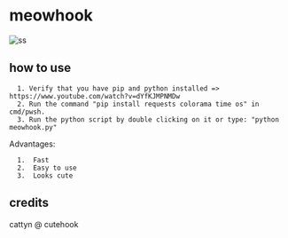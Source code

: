 # meowhook
![ss](https://r2.e-z.host/1e931256-a4b9-4b37-b539-feff5e9e0a47/lxc2c3c9.png)

## how to use
```
  1. Verify that you have pip and python installed => https://www.youtube.com/watch?v=dYfKJMPNMDw
  2. Run the command "pip install requests colorama time os" in cmd/pwsh.
  3. Run the python script by double clicking on it or type: "python meowhook.py"
```

Advantages:
```
  1.  Fast
  2.  Easy to use
  3.  Looks cute
```

## credits
cattyn @ cutehook
